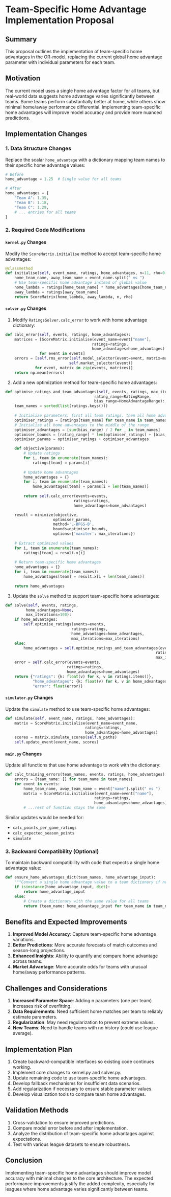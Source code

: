 # Team-Specific Home Advantage Implementation Proposal

## Summary
This proposal outlines the implementation of team-specific home advantages in the OR-model, replacing the current global home advantage parameter with individual parameters for each team.

## Motivation
The current model uses a single home advantage factor for all teams, but real-world data suggests home advantage varies significantly between teams. Some teams perform substantially better at home, while others show minimal home/away performance differential. Implementing team-specific home advantages will improve model accuracy and provide more nuanced predictions.

## Implementation Changes

### 1. Data Structure Changes

Replace the scalar `home_advantage` with a dictionary mapping team names to their specific home advantage values:

```python
# Before
home_advantage = 1.25  # Single value for all teams

# After
home_advantages = {
    "Team A": 1.35,
    "Team B": 1.18,
    "Team C": 1.29,
    # ... entries for all teams
}
```

### 2. Required Code Modifications

#### `kernel.py` Changes

Modify the `ScoreMatrix.initialise` method to accept team-specific home advantages:

```python
@classmethod
def initialise(self, event_name, ratings, home_advantages, n=11, rho=0.1):
    home_team_name, away_team_name = event_name.split(" vs ")
    # Use team-specific home advantage instead of global value
    home_lambda = ratings[home_team_name] * home_advantages[home_team_name]
    away_lambda = ratings[away_team_name]
    return ScoreMatrix(home_lambda, away_lambda, n, rho)
```

#### `solver.py` Changes

1. Modify `RatingsSolver.calc_error` to work with home advantage dictionary:

```python
def calc_error(self, events, ratings, home_advantages):
    matrices = [ScoreMatrix.initialise(event_name=event["name"],
                                      ratings=ratings,
                                      home_advantages=home_advantages)
               for event in events]        
    errors = [self.rms_error(self.model_selector(event=event, matrix=matrix),
                            self.market_selector(event))
             for event, matrix in zip(events, matrices)]
    return np.mean(errors)
```

2. Add a new optimization method for team-specific home advantages:

```python
def optimise_ratings_and_team_advantages(self, events, ratings, max_iterations,
                                       rating_range=RatingRange,
                                       bias_range=HomeAdvantageRange):
    team_names = sorted(list(ratings.keys()))
    
    # Initialize parameters: first all team ratings, then all home advantages
    optimiser_ratings = [ratings[team_name] for team_name in team_names]
    # Initialize all home advantages to the middle of the range
    optimiser_advantages = [sum(bias_range) / 2 for _ in team_names]
    optimiser_bounds = [rating_range] * len(optimiser_ratings) + [bias_range] * len(team_names)
    optimiser_params = optimiser_ratings + optimiser_advantages

    def objective(params):
        # Update ratings
        for i, team in enumerate(team_names):
            ratings[team] = params[i]
        
        # Update home advantages
        home_advantages = {}
        for i, team in enumerate(team_names):
            home_advantages[team] = params[i + len(team_names)]
            
        return self.calc_error(events=events,
                              ratings=ratings,
                              home_advantages=home_advantages)

    result = minimize(objective,
                     optimiser_params,
                     method='L-BFGS-B',
                     bounds=optimiser_bounds,
                     options={'maxiter': max_iterations})
    
    # Extract optimized values
    for i, team in enumerate(team_names):
        ratings[team] = result.x[i]
    
    # Return team-specific home advantages
    home_advantages = {}
    for i, team in enumerate(team_names):
        home_advantages[team] = result.x[i + len(team_names)]
        
    return home_advantages
```

3. Update the `solve` method to support team-specific home advantages:

```python
def solve(self, events, ratings,
         home_advantages=None,
         max_iterations=100):
    if home_advantages:
        self.optimise_ratings(events=events,
                             ratings=ratings,
                             home_advantages=home_advantages,
                             max_iterations=max_iterations)
    else:
        home_advantages = self.optimise_ratings_and_team_advantages(events=events,
                                                                  ratings=ratings,
                                                                  max_iterations=max_iterations)
    error = self.calc_error(events=events,
                           ratings=ratings,
                           home_advantages=home_advantages)
    return {"ratings": {k: float(v) for k, v in ratings.items()},
            "home_advantages": {k: float(v) for k, v in home_advantages.items()},
            "error": float(error)}
```

#### `simulator.py` Changes

Update the `simulate` method to use team-specific home advantages:

```python
def simulate(self, event_name, ratings, home_advantages):    
    matrix = ScoreMatrix.initialise(event_name=event_name,
                                   ratings=ratings,
                                   home_advantages=home_advantages)
    scores = matrix.simulate_scores(self.n_paths)
    self.update_event(event_name, scores)
```

#### `main.py` Changes

Update all functions that use home advantage to work with the dictionary:

```python
def calc_training_errors(team_names, events, ratings, home_advantages):
    errors = {team_name: [] for team_name in team_names}
    for event in events:
        home_team_name, away_team_name = event["name"].split(" vs ")
        matrix = ScoreMatrix.initialise(event_name=event["name"],
                                       ratings=ratings,
                                       home_advantages=home_advantages)
        # ...rest of function stays the same
```

Similar updates would be needed for:
- `calc_points_per_game_ratings`
- `calc_expected_season_points`
- `simulate`

### 3. Backward Compatibility (Optional)

To maintain backward compatibility with code that expects a single home advantage value:

```python
def ensure_home_advantages_dict(team_names, home_advantage_input):
    """Convert a single home advantage value to a team dictionary if needed"""
    if isinstance(home_advantage_input, dict):
        return home_advantage_input
    else:
        # Create a dictionary with the same value for all teams
        return {team_name: home_advantage_input for team_name in team_names}
```

## Benefits and Expected Improvements

1. **Improved Model Accuracy**: Capture team-specific home advantage variations.
2. **Better Predictions**: More accurate forecasts of match outcomes and season-long projections.
3. **Enhanced Insights**: Ability to quantify and compare home advantage across teams.
4. **Market Advantage**: More accurate odds for teams with unusual home/away performance patterns.

## Challenges and Considerations

1. **Increased Parameter Space**: Adding n parameters (one per team) increases risk of overfitting.
2. **Data Requirements**: Need sufficient home matches per team to reliably estimate parameters.
3. **Regularization**: May need regularization to prevent extreme values.
4. **New Teams**: Need to handle teams with no history (could use league average).

## Implementation Plan

1. Create backward-compatible interfaces so existing code continues working.
2. Implement core changes to kernel.py and solver.py.
3. Update remaining code to use team-specific home advantages.
4. Develop fallback mechanisms for insufficient data scenarios.
5. Add regularization if necessary to ensure stable parameter values.
6. Develop visualization tools to compare team home advantages.

## Validation Methods

1. Cross-validation to ensure improved predictions.
2. Compare model error before and after implementation.
3. Analyze the distribution of team-specific home advantages against expectations.
4. Test with various league datasets to ensure robustness.

## Conclusion

Implementing team-specific home advantages should improve model accuracy with minimal changes to the core architecture. The expected performance improvements justify the added complexity, especially for leagues where home advantage varies significantly between teams.
